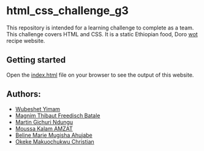 # html_css_challenge_g3
This repository is intended for a learning challenge to complete as a team. This challenge covers HTML and CSS.
It is a static Ethiopian food, Doro [wot](https://en.wikipedia.org/wiki/Wat_(food)) recipe website.
## Getting started
Open the [index.html](./index.html) file on your browser to see the output of this website.
## Authors:
 - [Wubeshet Yimam](https://github.com/wubeshetA)
 - [Magnim Thibaut Freedisch Batale](https://github.com/Freedisch)
 - [Martin Gichuri Ndungu](https://github.com/Gichuri)
 - [Moussa Kalam AMZAT](https://github.com/Moussa-Kalam)
 - [Beline Marie Mugisha Ahujabe](https://github.com/Mugisha-Beline)
 - [Okeke Makuochukwu Christian](https://github.com/Makuo67)